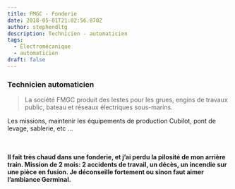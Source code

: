 ```yaml
---
title: FMGC - Fonderie
date: 2018-05-01T21:02:56.870Z
author: stephendltg
description: Technicien - automaticien
tags:
  - Électromécanique
  - automaticien
draft: false
---
```

### Technicien automaticien

> La société FMGC produit des lestes pour les grues, engins de travaux public, bateau et réseaux électriques sous-marins.

Les missions, maintenir les équipements de production Cubilot, pont de levage, sablerie, etc …

\
\
**Il fait très chaud dans une fonderie, et j’ai perdu la pilosité de mon arrière train. Mission de 2 mois: 2 accidents de travail, un décès, un incendie sur une pièce en fusion. Je déconseille fortement ou sinon faut aimer l’ambiance Germinal.**